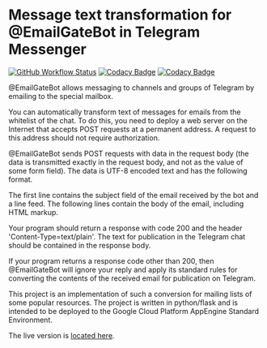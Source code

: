 # Message text transformation for @EmailGateBot in Telegram Messenger
[![GitHub Workflow Status](https://img.shields.io/github/workflow/status/vb64/telegram.email.notify/telegram.email.notify%20tests?label=Python%202.7&style=plastic)](https://github.com/vb64/telegram.email.notify/actions?query=workflow%3A%22telegram.email.notify+tests%22)
[![Codacy Badge](https://api.codacy.com/project/badge/Coverage/2ace560fa61c481488dec980d2e3d6f4)](https://www.codacy.com/manual/vb64/telegram.email.notify?utm_source=github.com&utm_medium=referral&utm_content=vb64/telegram.email.notify&utm_campaign=Badge_Coverage)
[![Codacy Badge](https://api.codacy.com/project/badge/Grade/2f7d4597eef143d99014e59379b4b6a4)](https://app.codacy.com/manual/vb64/telegram.email.notify?utm_source=github.com&utm_medium=referral&utm_content=vb64/telegram.email.notify&utm_campaign=Badge_Grade_Dashboard)

@EmailGateBot allows messaging to channels and groups of Telegram by emailing to the special mailbox.

You can automatically transform text of messages for emails from the whitelist of the chat. To do this, you need to deploy a web server on the Internet that accepts POST requests at a permanent address. A request to this address should not require authorization.

@EmailGateBot sends POST requests with data in the request body (the data is transmitted exactly in the request body, and not as the value of some form field). The data is UTF-8 encoded text and has the following format.

The first line contains the subject field of the email received by the bot and a line feed. The following lines contain the body of the email, including HTML markup.

Your program should return a response with code 200 and the header 'Content-Type=text/plain'. The text for publication in the Telegram chat should be contained in the response body.

If your program returns a response code other than 200, then @EmailGateBot will ignore your reply and apply its standard rules for converting the contents of the received email for publication on Telegram.

This project is an implementation of such a conversion for mailing lists of some popular resources. The project is written in python/flask and is intended to be deployed to the Google Cloud Platform AppEngine Standard Environment.

The live version is [located here](https://text-transform-198104.appspot.com).
